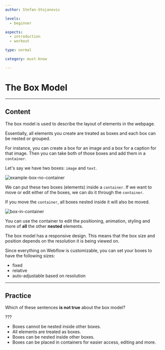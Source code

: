```yaml
---
author: Stefan-Stojanovic

levels:
  - beginner

aspects:
  - introduction
  - workout

type: normal

category: must-know

---
```


# The Box Model

---
## Content

The box model is used to describe the layout of elements in the webpage.

Essentially, all elements you create are treated as boxes and each box can be nested or grouped. 

For instance, you can create a box for an image and a box for a caption for that image. Then you can take both of those boxes and add them in a `container`. 

Let's say we have two boxes: `image` and `text`.

![example-box-no-container](https://img.enkipro.com/682e2a960804e3f034c123869a5c44eb.png)

We can put these two boxes (elements) inside a `container`. If we want to move or edit either of the boxes, we can do it through the `container`.

If you move the `container`, all boxes nested inside it will also be moved.

![box-in-container](https://img.enkipro.com/9ff807160cfaa0be8dd8e269204c4bed.png)

You can use the container to edit the positioning, animation, styling and more of **all** the other **nested** elements.

The box model has a responsive design. This means that the box size and position depends on the resolution it is being viewed on. 

Since everything on Webflow is customizable, you can set your boxes to have the following sizes:
* fixed
* relative
* auto-adjustable based on resolution

---
## Practice

Which of these sentences **is not true** about the box model?

???

* Boxes cannot be nested inside other boxes.
* All elements are treated as boxes.
* Boxes can be nested inside other boxes.
* Boxes can be placed in containers for easier access, editing and more.